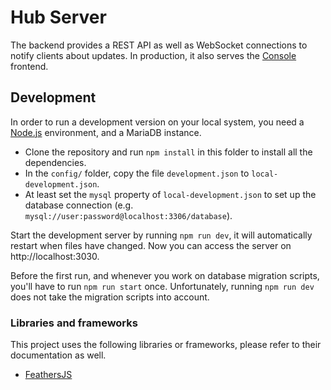 # Hub Server

The backend provides a REST API as well as WebSocket connections to notify clients about updates.
In production, it also serves the [Console](../console) frontend.

## Development
In order to run a development version on your local system, you need a [Node.js](https://nodejs.org/) environment, and a MariaDB instance.
- Clone the repository and run `npm install` in this folder to install all the dependencies.
- In the `config/` folder, copy the file `development.json` to `local-development.json`.
- At least set the `mysql` property of `local-development.json` to set up the database connection (e.g. `mysql://user:password@localhost:3306/database`).

Start the development server by running `npm run dev`, it will automatically restart when files have changed.
Now you can access the server on http://localhost:3030.

Before the first run, and whenever you work on database migration scripts, you'll have to run `npm run start` once.
Unfortunately, running `npm run dev` does not take the migration scripts into account.

### Libraries and frameworks
This project uses the following libraries or frameworks, please refer to their documentation as well.
- [FeathersJS](https://feathersjs.com/)
